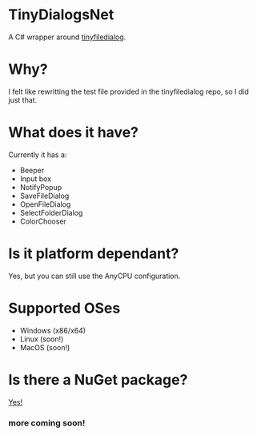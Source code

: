 # TinyDialogsNet
A C# wrapper around [tinyfiledialog](https://sourceforge.net/projects/tinyfiledialogs).

# Why?
I felt like rewritting the test file provided in the tinyfiledialog repo, so I did just that.

# What does it have?
Currently it has a:
- Beeper
- Input box
- NotifyPopup
- SaveFileDialog
- OpenFileDialog
- SelectFolderDialog
- ColorChooser

# Is it platform dependant?
Yes, but you can still use the AnyCPU configuration.

# Supported OSes
- Windows (x86/x64)
- Linux (soon!)
- MacOS (soon!)

# Is there a NuGet package?
[Yes!](https://www.nuget.org/packages/TinyDialogsNet/)

### more coming soon!
